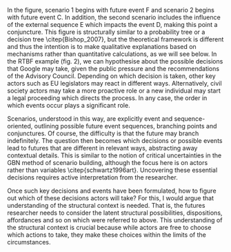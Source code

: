 In the figure, scenario 1 begins with future event F and scenario 2 begins with future event C.
In addition, the second scenario includes the influence of the external sequence E which impacts the event D, making this point a conjuncture.
This figure is structurally similar to a probability tree or a decision tree \citep{Bishop_2007}, but the theoretical framework is different and thus the intention is to make qualitative explanations based on mechanisms rather than quantitative calculations, as we will see below.
In the RTBF example (fig. 2), we can hypothesise about the possible decisions that Google may take, given the public pressure and the recommendations of the Advisory Council.
Depending on which decision is taken, other key actors such as EU legislators may react in different ways.
Alternatively, civil society actors may take a more proactive role or a new individual may start a legal proceeding which directs the process.
In any case, the order in which events occur plays a significant role.

Scenarios, understood in this way, are explicitly event and sequence-oriented, outlining possible future event sequences, branching points and conjunctures.
Of course, the difficulty is that the future may branch indefinitely.
The question then becomes which decisions or possible events lead to futures that are different in relevant ways, abstracting away contextual details.
This is similar to the notion of critical uncertainties in the GBN method of scenario building, although the focus here is on actors rather than variables \citep{schwartz1996art}.
Uncovering these essential decisions requires active interpretation from the researcher.

Once such key decisions and events have been formulated, how to figure out which of these decisions actors will take?
For this, I would argue that understanding of the structural context is needed.
That is, the futures researcher needs to consider the latent structural possibilities, dispositions, affordances and so on which were referred to above.
This understanding of the structural context is crucial because while actors are free to choose which actions to take, they make these choices within the limits of the circumstances.